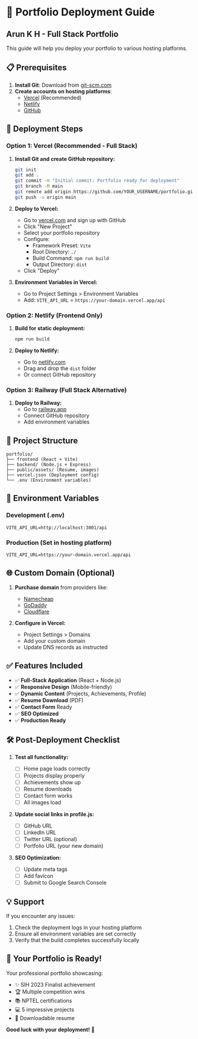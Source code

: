 # 🚀 Portfolio Deployment Guide

## Arun K H - Full Stack Portfolio

This guide will help you deploy your portfolio to various hosting platforms.

## 📋 Prerequisites

1. **Install Git**: Download from [git-scm.com](https://git-scm.com/)
2. **Create accounts on hosting platforms**:
   - [Vercel](https://vercel.com/) (Recommended)
   - [Netlify](https://netlify.com/)
   - [GitHub](https://github.com/)

## 🔧 Deployment Steps

### Option 1: Vercel (Recommended - Full Stack)

1. **Install Git and create GitHub repository:**

   ```bash
   git init
   git add .
   git commit -m "Initial commit: Portfolio ready for deployment"
   git branch -M main
   git remote add origin https://github.com/YOUR_USERNAME/portfolio.git
   git push -u origin main
   ```

2. **Deploy to Vercel:**

   - Go to [vercel.com](https://vercel.com/) and sign up with GitHub
   - Click "New Project"
   - Select your portfolio repository
   - Configure:
     - Framework Preset: `Vite`
     - Root Directory: `./`
     - Build Command: `npm run build`
     - Output Directory: `dist`
   - Click "Deploy"

3. **Environment Variables in Vercel:**
   - Go to Project Settings > Environment Variables
   - Add: `VITE_API_URL` = `https://your-domain.vercel.app/api`

### Option 2: Netlify (Frontend Only)

1. **Build for static deployment:**

   ```bash
   npm run build
   ```

2. **Deploy to Netlify:**
   - Go to [netlify.com](https://netlify.com/)
   - Drag and drop the `dist` folder
   - Or connect GitHub repository

### Option 3: Railway (Full Stack Alternative)

1. **Deploy to Railway:**
   - Go to [railway.app](https://railway.app/)
   - Connect GitHub repository
   - Add environment variables

## 📁 Project Structure

```
portfolio/
├── frontend (React + Vite)
├── backend/ (Node.js + Express)
├── public/assets/ (Resume, images)
├── vercel.json (Deployment config)
└── .env (Environment variables)
```

## 🔄 Environment Variables

### Development (.env)

```
VITE_API_URL=http://localhost:3001/api
```

### Production (Set in hosting platform)

```
VITE_API_URL=https://your-domain.vercel.app/api
```

## 🌐 Custom Domain (Optional)

1. **Purchase domain** from providers like:

   - [Namecheap](https://namecheap.com/)
   - [GoDaddy](https://godaddy.com/)
   - [Cloudflare](https://cloudflare.com/)

2. **Configure in Vercel:**
   - Project Settings > Domains
   - Add your custom domain
   - Update DNS records as instructed

## ✅ Features Included

- ✅ **Full-Stack Application** (React + Node.js)
- ✅ **Responsive Design** (Mobile-friendly)
- ✅ **Dynamic Content** (Projects, Achievements, Profile)
- ✅ **Resume Download** (PDF)
- ✅ **Contact Form** Ready
- ✅ **SEO Optimized**
- ✅ **Production Ready**

## 🛠️ Post-Deployment Checklist

1. **Test all functionality:**

   - [ ] Home page loads correctly
   - [ ] Projects display properly
   - [ ] Achievements show up
   - [ ] Resume downloads
   - [ ] Contact form works
   - [ ] All images load

2. **Update social links in profile.js:**

   - [ ] GitHub URL
   - [ ] LinkedIn URL
   - [ ] Twitter URL (optional)
   - [ ] Portfolio URL (your new domain)

3. **SEO Optimization:**
   - [ ] Update meta tags
   - [ ] Add favicon
   - [ ] Submit to Google Search Console

## 💡 Support

If you encounter any issues:

1. Check the deployment logs in your hosting platform
2. Ensure all environment variables are set correctly
3. Verify that the build completes successfully locally

## 🎉 Your Portfolio is Ready!

Your professional portfolio showcasing:

- ✨ SIH 2023 Finalist achievement
- 🏆 Multiple competition wins
- 📚 NPTEL certifications
- 💻 5 impressive projects
- 📄 Downloadable resume

**Good luck with your deployment!** 🚀
